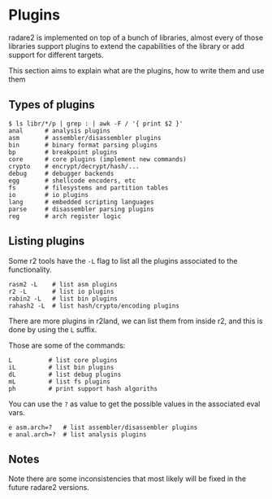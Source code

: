 # Plugins

radare2 is implemented on top of a bunch of libraries, almost every of those
libraries support plugins to extend the capabilities of the library or add
support for different targets.

This section aims to explain what are the plugins, how to write them and use them

## Types of plugins
```
$ ls libr/*/p | grep : | awk -F / '{ print $2 }'
anal      # analysis plugins
asm       # assembler/disassembler plugins
bin       # binary format parsing plugins
bp        # breakpoint plugins
core      # core plugins (implement new commands)
crypto    # encrypt/decrypt/hash/...
debug     # debugger backends
egg       # shellcode encoders, etc
fs        # filesystems and partition tables
io        # io plugins
lang      # embedded scripting languages
parse     # disassembler parsing plugins
reg       # arch register logic
```

## Listing plugins

Some r2 tools have the `-L` flag to list all the plugins associated to the
functionality.
```
rasm2 -L    # list asm plugins
r2 -L       # list io plugins
rabin2 -L   # list bin plugins
rahash2 -L  # list hash/crypto/encoding plugins
```
There are more plugins in r2land, we can list them from inside r2, and this is
done by using the `L` suffix.

Those are some of the commands:
```
L          # list core plugins
iL         # list bin plugins
dL         # list debug plugins
mL         # list fs plugins
ph         # print support hash algoriths
```

You can use the `?` as value to get the possible values in the associated eval vars.

```
e asm.arch=?   # list assembler/disassembler plugins
e anal.arch=?  # list analysis plugins
```
## Notes

Note there are some inconsistencies that most likely will be fixed in the future radare2 versions.

